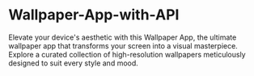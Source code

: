 # Wallpaper-App-with-API
Elevate your device's aesthetic with this Wallpaper App, the ultimate wallpaper app that transforms your screen into a visual masterpiece. Explore a curated collection of high-resolution wallpapers meticulously designed to suit every style and mood.
